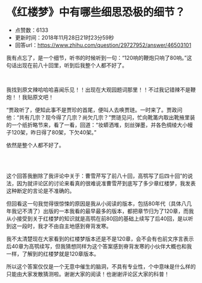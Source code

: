 # 《红楼梦》中有哪些细思恐极的细节？
- 点赞数：6133
- 更新时间：2018年11月28日21时23分59秒
- 回答url：https://www.zhihu.com/question/29727952/answer/46503101
<body>
 <p data-pid="zXGSCbTl">我有点忘了，是一个细节，听书的时候听到一句：“120响的鞭炮只响了80响。”这句话出现在前八十回里，听到后我整个人都不好了。</p>
 <br>
 <p data-pid="Y6Iv3IG-">我找到原文辣哈哈哈喜闻乐见！！出现在大观园题词那里！！不过我记错辣不是鞭炮！！我贴原文吧！</p>
 <p data-pid="kd_4WhrR">“贾政听了，便知此事不是贾珍的首尾，便叫人去唤贾琏。一时来了。贾政问他：“共有几宗？现今得了几宗？尚欠几宗？”贾琏见问，忙向靴筩内取出靴掖里装的一个纸折略节来，看了一看，回道：“妆蟒洒堆，刻丝弹墨，并各色绸绫大小幔子120架，昨日得了80架，下欠40架。”</p>
 <p data-pid="avI98Q_I">依然是整个人都不好了。</p>
 <br>
 <br>
 <p data-pid="cOr_2Vnz">这个回答我删除了我评论中关于：曹雪芹写了前八十回，高鹗写了后四十回”的说法，因为就评论区的讨论来看真的很难说准曹雪芹到底写了多少章红楼梦，我发表这种断定的言论是不准确的。</p>
 <p data-pid="MBCqccMx">但回看这一句我觉得很惊悚的原因是我从小阅读的版本，包括80年代（具体八几年我记不清了）出版的一本我看的最早最多的版本，都把章节归为了120章，而我从小接受到关于红楼梦的知识就是高鹗在前80回的基础上续写了后40回，是以听到这一段时，我才不由自主地感到脊背发寒。</p>
 <p data-pid="Wo5BN0QB">我不太清楚现在大家看到的红楼梦版本还是不是120章，会不会有也前文序言表示后40章为高鹗续写，但我猜想同样为这个答案感到脊背发寒的小伙伴大概也和我一样，了解到的红楼梦就是120章版本。</p>
 <p data-pid="oYu4y38a">所以这个答案仅仅是一个无意中催生的脑洞，不具有专业性，个中意味是什么样的只能由大家发散猜测啦。谢谢大家的阅读！也谢谢评论区大家的科普！</p>
</body>